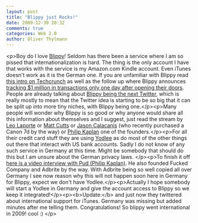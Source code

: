 ```yaml
---
layout: post
title: "Blippy just Rocks!"
date: 2009-12-30 20:32
comments: true
categories: Web 2.0
author: Oliver Thylmann
---
```







&lt;p&gt;Boy do I love [Blippy](http://blippy.com/)! Seldom has there been a service where I am so pissed that internationalization is hard. The thing is the only account I have that works with the service is my Amazon.com Kindle account. Even iTunes doesn't work as it is the German one. If you are unfamiliar with Blippy read [this intro on Techcrunch](http://www.techcrunch.com/2009/12/22/blippy-invites/) as well as the follow up where Blippy announces [tracking $1 million in transactions only one day after opening their doors](http://www.techcrunch.com/2009/12/23/blippy-1-million/). People are already talking about [Blippy being the next Twitter](http://robbrown.posterous.com/blippy-is-this-the-evolution-of-twitter), which is really mostly to mean that the Twitter idea is starting to be so big that it can be split up into more tiny niches, with Blippy being one.&lt;/p&gt;&lt;p&gt;Many people will wonder why Blippy is so good or why anyone would share all this information about themselves and I suggest, just read the stream by [Leo Laporte](http://blippy.com/leolaporte) or [Matt Cutts](http://blippy.com/matt) or [Jason Calacanis](http://blippy.com/jason) (who recently purchased a Canon 7d by the way) or [Philip Kaplan](http://blippy.com/pud) one of the founders.&lt;/p&gt;&lt;p&gt;For all their credit card stuff they are using [Yodlee](http://yodlee.com/) as do most of the other things out there that interact with US bank accounts. Sadly I do not know of any such service in Germany at this time. Might be somebody that should do this but I am unsure about the German privacy laws. &lt;/p&gt;&lt;p&gt;To finish it off [here is a video interview with Pud (Philip Kaplan)](http://kara.allthingsd.com/20091223/philip-pud-kaplan-talks-about-blippy-the-twitter-of/). He also founded Fucked Company and Adbrite by the way. With Adbrite being so well copied all over Germany I see now reason why this will not happen soon here in Germany for Blippy, expect we don't have Yodlee.&lt;/p&gt;&lt;p&gt;Actually I hope somebody will start a Yodlee in Germany and give the account access to Blippy so we keep it integrated!&lt;/p&gt;&lt;p&gt;&lt;b&gt;Update:&lt;/b&gt; and just now they twittered about international support for iTunes. Germany was missing but added minutes after me telling them. Congratulations! So blippy went international in 2009! cool :) &lt;/p&gt;

